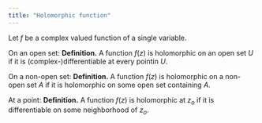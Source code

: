 ```yaml
---
title: "Holomorphic function"
---
```


Let $f$ be a complex valued function of a single variable.

On an open set:
**Definition.** A function $f(z)$ is holomorphic on an open set $U$ if it is (complex-)differentiable at every pointin $U$.

On a non-open set:
**Definition.** A function $f(z)$ is holomorphic on a non-open set $A$ if it is holomorphic on some open set containing $A$.

At a point:
**Definition.** A function $f(z)$ is holomorphic at $z_o$ if it is differentiable on some neighborhood of $z_o$.